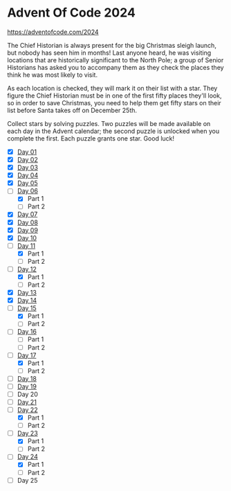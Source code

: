 # Advent Of Code 2024
https://adventofcode.com/2024

The Chief Historian is always present for the big Christmas sleigh launch, but nobody has seen him in months! Last anyone heard, he was visiting locations that are historically significant to the North Pole; a group of Senior Historians has asked you to accompany them as they check the places they think he was most likely to visit.

As each location is checked, they will mark it on their list with a star. They figure the Chief Historian must be in one of the first fifty places they'll look, so in order to save Christmas, you need to help them get fifty stars on their list before Santa takes off on December 25th.

Collect stars by solving puzzles. Two puzzles will be made available on each day in the Advent calendar; the second puzzle is unlocked when you complete the first. Each puzzle grants one star. Good luck!

* [x] [Day 01](./day01/README.md)
* [x] [Day 02](./day02/README.md)
* [x] [Day 03](./day03/README.md)
* [x] [Day 04](./day04/README.md)
* [x] [Day 05](./day05/README.md)
* [ ] [Day 06](./day06/README.md)
  - [x] Part 1
  - [ ] Part 2
* [x] [Day 07](./day07/README.md)
* [x] [Day 08](./day08/README.md)
* [x] [Day 09](./day09/README.md)
* [x] [Day 10](./day10/README.md)
* [ ] [Day 11](./day11/README.md)
  - [x] Part 1
  - [ ] Part 2
* [ ] [Day 12](./day12/README.md)
  - [x] Part 1
  - [ ] Part 2
* [x] [Day 13](./day13/README.md)
* [x] [Day 14](./day14//README.md)
* [ ] [Day 15](./day15/README.md)
  - [x] Part 1
  - [ ] Part 2
* [ ] [Day 16](./day16/README.md)
  - [ ] Part 1
  - [ ] Part 2
* [ ] [Day 17](./day17/README.md)
  - [x] Part 1
  - [ ] Part 2
* [ ] [Day 18](./day18/README.md)
* [ ] [Day 19](/day19/README.md)
* [ ] Day 20
* [ ] [Day 21](./day21/README.md)
* [ ] [Day 22](./day22/README.md)
  - [x] Part 1
  - [ ] Part 2
* [ ] [Day 23](./day23/README.md)
  - [x] Part 1
  - [ ] Part 2
* [ ] [Day 24](./day24/README.md)
  - [x] Part 1
  - [ ] Part 2
* [ ] Day 25
